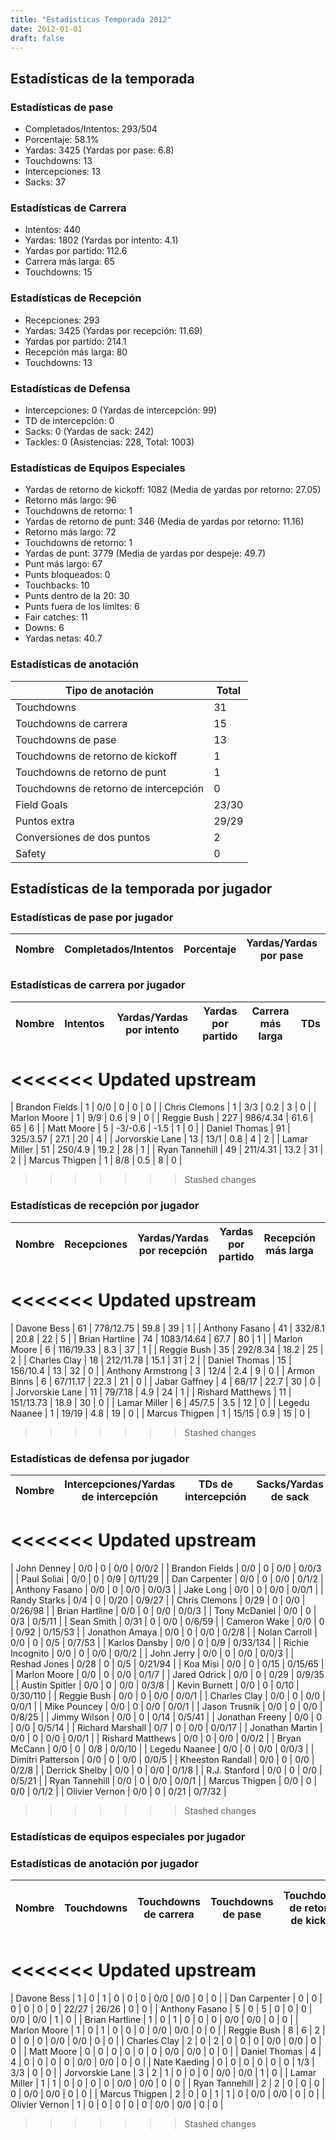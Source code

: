 ```yaml
---
title: "Estadísticas Temporada 2012"
date: 2012-01-01
draft: false
---
```


## Estadísticas de la temporada
### Estadísticas de pase
* Completados/Intentos: 293/504
* Porcentaje: 58.1%
* Yardas: 3425 (Yardas por pase: 6.8)
* Touchdowns: 13
* Intercepciones: 13
* Sacks: 37

### Estadísticas de Carrera
* Intentos: 440
* Yardas: 1802 (Yardas por intento: 4.1)
* Yardas por partido: 112.6
* Carrera más larga: 65
* Touchdowns: 15

### Estadísticas de Recepción
* Recepciones: 293
* Yardas: 3425 (Yardas por recepción: 11.69)
* Yardas por partido: 214.1
* Recepción más larga: 80
* Touchdowns: 13

### Estadísticas de Defensa
* Intercepciones: 0 (Yardas de intercepción: 99)
* TD de intercepción: 0
* Sacks: 0 (Yardas de sack: 242)
* Tackles: 0 (Asistencias: 228, Total: 1003)

### Estadísticas de Equipos Especiales
* Yardas de retorno de kickoff: 1082 (Media de yardas por retorno: 27.05)
* Retorno más largo: 96
* Touchdowns de retorno: 1
* Yardas de retorno de punt: 346 (Media de yardas por retorno: 11.16)
* Retorno más largo: 72
* Touchdowns de retorno: 1
* Yardas de punt: 3779 (Media de yardas por despeje: 49.7)
* Punt más largo: 67
* Punts bloqueados: 0
* Touchbacks: 10
* Punts dentro de la 20: 30
* Punts fuera de los límites: 6
* Fair catches: 11
* Downs: 6
* Yardas netas: 40.7

### Estadísticas de anotación
| Tipo de anotación | Total |
|-------------------|-------|
| Touchdowns | 31 |
| Touchdowns de carrera | 15 |
| Touchdowns de pase | 13 |
| Touchdowns de retorno de kickoff | 1 |
| Touchdowns de retorno de punt | 1 |
| Touchdowns de retorno de intercepción | 0 |
| Field Goals | 23/30 |
| Puntos extra | 29/29 |
| Conversiones de dos puntos | 2 |
| Safety | 0 |

## Estadísticas de la temporada por jugador
### Estadísticas de pase por jugador
| Nombre | Completados/Intentos | Porcentaje | Yardas/Yardas por pase | TDs | Intercepciones | Sacks |
|--------|----------------------|------------|------------------------|-----|----------------|-------|


### Estadísticas de carrera por jugador
| Nombre | Intentos | Yardas/Yardas por intento | Yardas por partido | Carrera más larga | TDs |
|--------|----------|--------------------------|--------------------|-------------------|-----|
<<<<<<< Updated upstream
=======
| Brandon Fields | 1 | 0/0 | 0 | 0 | 0 |
| Chris Clemons | 1 | 3/3 | 0.2 | 3 | 0 |
| Marlon Moore | 1 | 9/9 | 0.6 | 9 | 0 |
| Reggie Bush | 227 | 986/4.34 | 61.6 | 65 | 6 |
| Matt Moore | 5 | -3/-0.6 | -1.5 | 1 | 0 |
| Daniel Thomas | 91 | 325/3.57 | 27.1 | 20 | 4 |
| Jorvorskie Lane | 13 | 13/1 | 0.8 | 4 | 2 |
| Lamar Miller | 51 | 250/4.9 | 19.2 | 28 | 1 |
| Ryan Tannehill | 49 | 211/4.31 | 13.2 | 31 | 2 |
| Marcus Thigpen | 1 | 8/8 | 0.5 | 8 | 0 |
>>>>>>> Stashed changes


### Estadísticas de recepción por jugador
| Nombre | Recepciones | Yardas/Yardas por recepción | Yardas por partido | Recepción más larga | TDs |
|--------|-------------|----------------------------|--------------------|---------------------|-----|
<<<<<<< Updated upstream
=======
| Davone Bess | 61 | 778/12.75 | 59.8 | 39 | 1 |
| Anthony Fasano | 41 | 332/8.1 | 20.8 | 22 | 5 |
| Brian Hartline | 74 | 1083/14.64 | 67.7 | 80 | 1 |
| Marlon Moore | 6 | 116/19.33 | 8.3 | 37 | 1 |
| Reggie Bush | 35 | 292/8.34 | 18.2 | 25 | 2 |
| Charles Clay | 18 | 212/11.78 | 15.1 | 31 | 2 |
| Daniel Thomas | 15 | 156/10.4 | 13 | 32 | 0 |
| Anthony Armstrong | 3 | 12/4 | 2.4 | 9 | 0 |
| Armon Binns | 6 | 67/11.17 | 22.3 | 21 | 0 |
| Jabar Gaffney | 4 | 68/17 | 22.7 | 30 | 0 |
| Jorvorskie Lane | 11 | 79/7.18 | 4.9 | 24 | 1 |
| Rishard Matthews | 11 | 151/13.73 | 18.9 | 30 | 0 |
| Lamar Miller | 6 | 45/7.5 | 3.5 | 12 | 0 |
| Legedu Naanee | 1 | 19/19 | 4.8 | 19 | 0 |
| Marcus Thigpen | 1 | 15/15 | 0.9 | 15 | 0 |
>>>>>>> Stashed changes


### Estadísticas de defensa por jugador
| Nombre | Intercepciones/Yardas de intercepción | TDs de intercepción | Sacks/Yardas de sack | Tackles/Asistencias/Total |
|--------|--------------------------------------|---------------------|-----------------------|--------------------------|
<<<<<<< Updated upstream
=======
| John Denney | 0/0 | 0 | 0/0 | 0/0/2 |
| Brandon Fields | 0/0 | 0 | 0/0 | 0/0/3 |
| Paul Soliai | 0/0 | 0 | 0/9 | 0/11/29 |
| Dan Carpenter | 0/0 | 0 | 0/0 | 0/1/2 |
| Anthony Fasano | 0/0 | 0 | 0/0 | 0/0/3 |
| Jake Long | 0/0 | 0 | 0/0 | 0/0/1 |
| Randy Starks | 0/4 | 0 | 0/20 | 0/9/27 |
| Chris Clemons | 0/29 | 0 | 0/0 | 0/26/98 |
| Brian Hartline | 0/0 | 0 | 0/0 | 0/0/3 |
| Tony McDaniel | 0/0 | 0 | 0/3 | 0/5/11 |
| Sean Smith | 0/31 | 0 | 0/0 | 0/6/59 |
| Cameron Wake | 0/0 | 0 | 0/92 | 0/15/53 |
| Jonathon Amaya | 0/0 | 0 | 0/0 | 0/2/8 |
| Nolan Carroll | 0/0 | 0 | 0/5 | 0/7/53 |
| Karlos Dansby | 0/0 | 0 | 0/9 | 0/33/134 |
| Richie Incognito | 0/0 | 0 | 0/0 | 0/0/2 |
| John Jerry | 0/0 | 0 | 0/0 | 0/0/3 |
| Reshad Jones | 0/28 | 0 | 0/5 | 0/21/94 |
| Koa Misi | 0/0 | 0 | 0/15 | 0/15/65 |
| Marlon Moore | 0/0 | 0 | 0/0 | 0/1/7 |
| Jared Odrick | 0/0 | 0 | 0/29 | 0/9/35 |
| Austin Spitler | 0/0 | 0 | 0/0 | 0/3/8 |
| Kevin Burnett | 0/0 | 0 | 0/10 | 0/30/110 |
| Reggie Bush | 0/0 | 0 | 0/0 | 0/0/1 |
| Charles Clay | 0/0 | 0 | 0/0 | 0/0/1 |
| Mike Pouncey | 0/0 | 0 | 0/0 | 0/0/1 |
| Jason Trusnik | 0/0 | 0 | 0/0 | 0/8/25 |
| Jimmy Wilson | 0/0 | 0 | 0/14 | 0/5/41 |
| Jonathan Freeny | 0/0 | 0 | 0/0 | 0/5/14 |
| Richard Marshall | 0/7 | 0 | 0/0 | 0/0/17 |
| Jonathan Martin | 0/0 | 0 | 0/0 | 0/0/1 |
| Rishard Matthews | 0/0 | 0 | 0/0 | 0/0/2 |
| Bryan McCann | 0/0 | 0 | 0/8 | 0/0/10 |
| Legedu Naanee | 0/0 | 0 | 0/0 | 0/0/3 |
| Dimitri Patterson | 0/0 | 0 | 0/0 | 0/0/5 |
| Kheeston Randall | 0/0 | 0 | 0/0 | 0/2/8 |
| Derrick Shelby | 0/0 | 0 | 0/0 | 0/1/8 |
| R.J. Stanford | 0/0 | 0 | 0/0 | 0/5/21 |
| Ryan Tannehill | 0/0 | 0 | 0/0 | 0/0/1 |
| Marcus Thigpen | 0/0 | 0 | 0/0 | 0/1/2 |
| Olivier Vernon | 0/0 | 0 | 0/21 | 0/7/32 |
>>>>>>> Stashed changes


### Estadísticas de equipos especiales por jugador
<!-- Puedes agregar aquí tablas para KickoffReturn, PuntReturn, Punting, Kicking si lo necesitas -->

### Estadísticas de anotación por jugador
| Nombre | Touchdowns | Touchdowns de carrera | Touchdowns de pase | Touchdowns de retorno de kickoff | Touchdowns de retorno de punt | Touchdowns de retorno de intercepción | Field Goals | Puntos extra | Conversiones de dos puntos | Safety |
|--------|------------|----------------|---------------------|----------------------------------|-------------------------------|----------------------------------|------------|--------------|--------------------------|--------|
<<<<<<< Updated upstream
=======
| Davone Bess | 1 | 0 | 1 | 0 | 0 | 0 | 0/0 | 0/0 | 0 | 0 |
| Dan Carpenter | 0 | 0 | 0 | 0 | 0 | 0 | 22/27 | 26/26 | 0 | 0 |
| Anthony Fasano | 5 | 0 | 5 | 0 | 0 | 0 | 0/0 | 0/0 | 1 | 0 |
| Brian Hartline | 1 | 0 | 1 | 0 | 0 | 0 | 0/0 | 0/0 | 0 | 0 |
| Marlon Moore | 1 | 0 | 1 | 0 | 0 | 0 | 0/0 | 0/0 | 0 | 0 |
| Reggie Bush | 8 | 6 | 2 | 0 | 0 | 0 | 0/0 | 0/0 | 0 | 0 |
| Charles Clay | 2 | 0 | 2 | 0 | 0 | 0 | 0/0 | 0/0 | 0 | 0 |
| Matt Moore | 0 | 0 | 0 | 0 | 0 | 0 | 0/0 | 0/0 | 0 | 0 |
| Daniel Thomas | 4 | 4 | 0 | 0 | 0 | 0 | 0/0 | 0/0 | 0 | 0 |
| Nate Kaeding | 0 | 0 | 0 | 0 | 0 | 0 | 1/3 | 3/3 | 0 | 0 |
| Jorvorskie Lane | 3 | 2 | 1 | 0 | 0 | 0 | 0/0 | 0/0 | 1 | 0 |
| Lamar Miller | 1 | 1 | 0 | 0 | 0 | 0 | 0/0 | 0/0 | 0 | 0 |
| Ryan Tannehill | 2 | 2 | 0 | 0 | 0 | 0 | 0/0 | 0/0 | 0 | 0 |
| Marcus Thigpen | 2 | 0 | 0 | 1 | 1 | 0 | 0/0 | 0/0 | 0 | 0 |
| Olivier Vernon | 1 | 0 | 0 | 0 | 0 | 0 | 0/0 | 0/0 | 0 | 0 |
>>>>>>> Stashed changes
